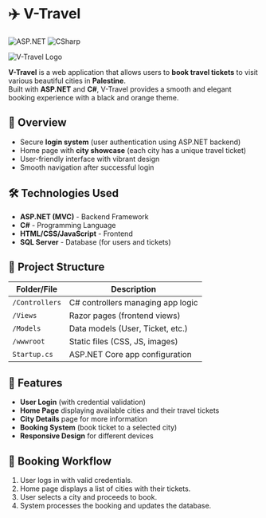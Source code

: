 # ✈️ V-Travel
![ASP.NET](https://img.shields.io/badge/ASP.NET-Core-blue)
![CSharp](https://img.shields.io/badge/C%23-Language-green)

![V-Travel Logo](./logo.png)

**V-Travel** is a web application that allows users to **book travel tickets** to visit various beautiful cities in **Palestine**.  
Built with **ASP.NET** and **C#**, V-Travel provides a smooth and elegant booking experience with a black and orange theme.

## 📖 Overview

- Secure **login system** (user authentication using ASP.NET backend)
- Home page with **city showcase** (each city has a unique travel ticket)
- User-friendly interface with vibrant design
- Smooth navigation after successful login

## 🛠️ Technologies Used

- **ASP.NET (MVC)** - Backend Framework
- **C#** - Programming Language
- **HTML/CSS/JavaScript** - Frontend
- **SQL Server** - Database (for users and tickets)

## 📂 Project Structure

| Folder/File | Description |
|-------------|-------------|
| `/Controllers` | C# controllers managing app logic |
| `/Views` | Razor pages (frontend views) |
| `/Models` | Data models (User, Ticket, etc.) |
| `/wwwroot` | Static files (CSS, JS, images) |
| `Startup.cs` | ASP.NET Core app configuration |

## 🚀 Features

- **User Login** (with credential validation)
- **Home Page** displaying available cities and their travel tickets
- **City Details** page for more information
- **Booking System** (book ticket to a selected city)
- **Responsive Design** for different devices

## 🛒 Booking Workflow

1. User logs in with valid credentials.
2. Home page displays a list of cities with their tickets.
3. User selects a city and proceeds to book.
4. System processes the booking and updates the database.

